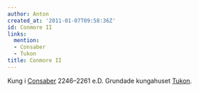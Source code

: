 ```yaml
---
author: Anton
created_at: '2011-01-07T09:58:36Z'
id: Conmore II
links:
  mention:
  - Consaber
  - Tukon
title: Conmore II
---
```


Kung i [Consaber] 2246–2261 e.D. Grundade kungahuset [Tukon].

  [Consaber]: Consaber
  [Tukon]: Tukon
